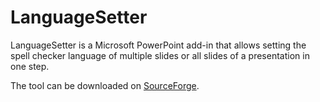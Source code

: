 # LanguageSetter

LanguageSetter is a Microsoft PowerPoint add-in that allows setting the spell checker language of multiple slides or all slides of a presentation in one step.

The tool can be downloaded on [SourceForge](https://languagesetter.sourceforge.io/).
